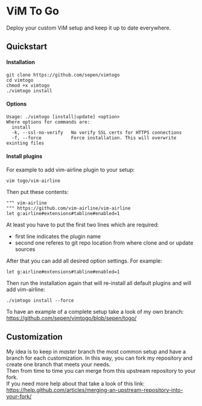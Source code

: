 # ViM To Go

Deploy your custom ViM setup and keep it up to date everywhere.


## Quickstart

#### Installation
```
git clone https://github.com/sepen/vimtogo
cd vimtogo
chmod +x vimtogo
./vimtogo install
```

#### Options
```
Usage: ./vimtogo [install|update] <option>
Where options for commands are:
  install
  -k, --ssl-no-verify   No verify SSL certs for HTTPS connections
  -f, --force           Force installation. This will overwrite exinting files
```

#### Install plugins

For example to add vim-airline plugin to your setup:
```
vim togo/vim-airline
```
Then put these contents:
```
""" vim-airline
""" https://github.com/vim-airline/vim-airline
let g:airline#extensions#tabline#enabled=1
```
At least you have to put the first two lines which are required:
* first line indicates the plugin name
* second one referes to git repo location from where clone and or update sources

After that you can add all desired option settings. For example:
```
let g:airline#extensions#tabline#enabled=1
```

Then run the installation again that will re-install all default plugins and will add vim-airline:
```
./vimtogo install --force
```

To have an example of a complete setup take a look of my own branch:
<https://github.com/sepen/vimtogo/blob/sepen/togo/>


## Customization

My idea is to keep in _master_ branch the most common setup and have a branch for each customization.
In this way, you can fork my repository and create one branch that meets your needs.  
Then from time to time you can merge from this upstream repository to your fork.  
If you need more help about that take a look of this link:  
<https://help.github.com/articles/merging-an-upstream-repository-into-your-fork/>
